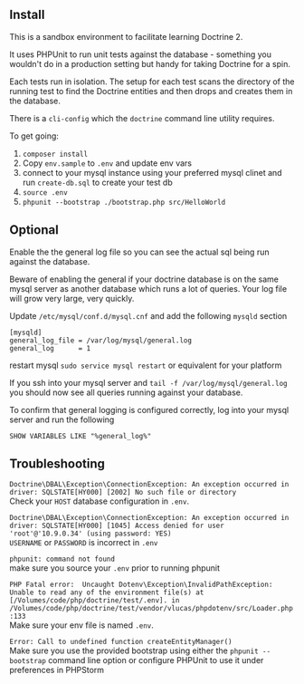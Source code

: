## Install
This is a sandbox environment to facilitate learning Doctrine 2. 

It uses PHPUnit to run unit tests against the database - something you wouldn't do in a production setting but handy for taking Doctrine for a spin.

Each tests run in isolation. The setup for each test scans the directory of the running test to find the Doctrine entities and then drops and creates them in the database.

There is a `cli-config` which the `doctrine`  command line utility requires.


To get going: 

1. `composer install`
2. Copy `env.sample` to `.env` and update env vars
3. connect to your mysql instance using your preferred mysql clinet and run `create-db.sql` to create your test db 
4. `source .env` 
5. `phpunit --bootstrap ./bootstrap.php src/HelloWorld`


## Optional
Enable the the general log file so you can see the actual sql being run against the database.

Beware of enabling the general if your doctrine database is on the same mysql server as another database which runs a lot of queries. Your log file will grow very large, very quickly.


Update `/etc/mysql/conf.d/mysql.cnf` and add the following `mysqld` section
```
[mysqld]
general_log_file = /var/log/mysql/general.log
general_log      = 1
```

restart mysql `sudo service mysql restart` or equivalent for your platform

If you ssh into your mysql server and `tail -f /var/log/mysql/general.log` you should now see all queries running against your database.

To confirm that general logging is configured correctly, log into your mysql server and run the following

```SHOW VARIABLES LIKE "%general_log%"```


## Troubleshooting
`Doctrine\DBAL\Exception\ConnectionException: An exception occurred in driver: SQLSTATE[HY000] [2002] No such file or directory`  
Check your `HOST` database configuration in `.env`. 


`Doctrine\DBAL\Exception\ConnectionException: An exception occurred in driver: SQLSTATE[HY000] [1045] Access denied for user 'root'@'10.9.0.34' (using password: YES)`  
`USERNAME` or `PASSWORD` is incorrect in `.env`

`phpunit: command not found`  
make sure you source your `.env` prior to running phpunit


`PHP Fatal error:  Uncaught Dotenv\Exception\InvalidPathException: Unable to read any of the environment file(s) at [/Volumes/code/php/doctrine/test/.env]. in /Volumes/code/php/doctrine/test/vendor/vlucas/phpdotenv/src/Loader.php:133`  
Make sure your env file is named `.env`.

`Error: Call to undefined function createEntityManager()`  
Make sure you use the provided bootstrap using either the `phpunit --bootstrap` command line option or configure PHPUnit to use it under preferences in PHPStorm





